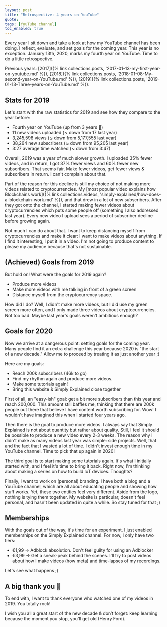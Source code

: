 ```yaml
---
layout: post
title: "Retrospective: 4 years on YouTube"
quote: 
tags: [YouTube channel]
toc_enabled: true
---
```


Every year I sit down and take a look at how my YouTube channel has been doing. I reflect, evaluate, and set goals for the coming year. This year is no exception. January 13th, 2020, marks my fourth year on YouTube. Time to do a little retrospective.

<!--more-->

Previous years: [2017]({% link collections.posts, '2017-01-13-my-first-year-on-youtube.md' %}), [2018]({% link collections.posts, '2018-01-08-My-second-year-on-YouTube.md' %}), [2019]({% link collections.posts, '2019-01-13-Three-years-on-YouTube.md' %}).

## Stats for 2019
Let's start with the raw statistics for 2019 and see how they compare to the year before:

* Fourth year on YouTube (up from 3 years 🤪)
* 11 new videos uploaded (↘️ down from 17 last year)
* 3,245,598 views (↘️ down from 5,177,555 last year)
* 38,264 new subscribers (↘️ down from 95,205 last year)
* 3:27 average time watched (↘️ down from 3:47)

Overall, 2019 was a year of much slower growth. I uploaded 35% fewer videos, and in return, I got 37% fewer views and 60% fewer new subscribers. That seems fair. Make fewer videos, get fewer views & subscribers in return. I can't complain about that.

Part of the reason for this decline is still my choice of not making more videos related to cryptocurrencies. My [most popular video explains how Blockchains work]({% link collections.videos, 'simply-explained/how-does-a-blockchain-work.md' %}), and that drew in a lot of new subscribers. After they got onto the channel, I started making fewer videos about cryptocurrencies which puts some people off (something I also addressed last year). Every new video I upload sees a period of subscriber decline before growing again.

Not much I can do about that. I want to keep distancing myself from cryptocurrencies and make it clear: I want to make videos about anything. If I find it interesting, I put it in a video. I'm not going to produce content to please my audience because that's not sustainable.

## (Achieved) Goals from 2019
But hold on! What were the goals for 2019 again?

* Produce more videos
* Make more videos with me talking in front of a green screen
* Distance myself from the cryptocurrency space.

How did I do? Well, I didn't make more videos, but I did use my green screen more often, and I only made three videos about cryptocurrencies. Not too bad. Maybe last year's goals weren't ambitious enough?

## Goals for 2020
Now we arrive at a dangerous point: setting goals for the coming year. Many people find it an extra challenge this year because 2020 is "the start of a new decade." Allow me to proceed by treating it as just another year ;) 

Here are my goals:

* Reach 200k subscribers (46k to go)
* Find my rhythm again and produce more videos.
* Make some tutorials again!
* Bring this website & Simply Explained close together

First of all, an "easy-ish" goal: get a bit more subscribers than this year and reach 200,000. This amount still baffles me, thinking that there are 200k people out there that believe I have content worth subscribing for. Wow! I wouldn't have imagined this when I started four years ago.

Then there is the goal to produce more videos. I always say that Simply Explained is not about quantity but rather about quality. Still, I feel it should be possible to produce a new video every 2-3 weeks. The reason why I didn't make as many videos last year was simple: side projects. Well, that and the fact that I wasted a lot of time. I didn't invest enough time in my YouTube channel. Time to pick that up again in 2020!

The third goal is to start making some tutorials again. It's what I initially started with, and I feel it's time to bring it back. Right now, I'm thinking about making a series on how to build IoT devices. Thoughts?

Finally, I want to work on (personal) branding. I have both a blog and a YouTube channel, which are all about educating people and showing how stuff works. Yet, these two entities feel very different. Aside from the logo, nothing is tying them together. My website is particular, doesn't feel personal, and hasn't been updated in quite a while. So stay tuned for that ;) 

## Memberships
With the goals out of the way, it's time for an experiment. I just enabled memberships on the Simply Explained channel. For now, I only have two tiers: 

* €1,99 -> Adblock absolution. Don't feel guilty for using an Adblocker
* €3,99 -> Get a sneak-peak behind the scenes. I'll try to post videos about how I make videos (how meta) and time-lapses of my recordings.

Let's see what happens ;)

## A big thank you 🙌
To end with, I want to thank everyone who watched one of my videos in 2019. You totally rock!

I wish you all a great start of the new decade & don’t forget: keep learning because the moment you stop, you'll get old (Henry Ford).